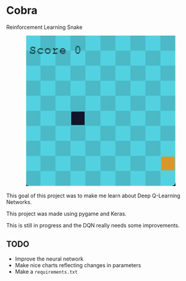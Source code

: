# Cobra
Reinforcement Learning Snake

<p align="center"><img src="demo/v1.gif" /></p>

This goal of this project was to make me learn about Deep Q-Learning Networks.

This project was made using pygame and Keras.

This is still in progress and the DQN really needs some improvements.

## TODO

- Improve the neural network
- Make nice charts reflecting changes in parameters
- Make a `requirements.txt`
